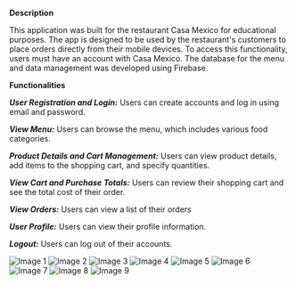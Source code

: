**Description**

This application was built for the restaurant Casa Mexico for educational purposes. The app is designed to be used by the restaurant's customers to place orders directly from their mobile devices. To access this functionality, users must have an account with Casa Mexico. The database for the menu and data management was developed using Firebase.

**Functionalities**

***User Registration and Login:*** Users can create accounts and log in using email and password.

***View Menu:*** Users can browse the menu, which includes various food categories.

***Product Details and Cart Management:*** Users can view product details, add items to the shopping cart, and specify quantities.

***View Cart and Purchase Totals:*** Users can review their shopping cart and see the total cost of their order.

***View Orders:*** Users can view a list of their orders 

***User Profile:*** Users can view their profile information.

***Logout:*** Users can log out of their accounts.

![Image 1](https://github.com/user-attachments/assets/227e4224-f255-4aa9-a696-5e3ad18513bc)
![Image 2](https://github.com/user-attachments/assets/5936dede-1c91-4a67-8b2b-b473fd347963)
![Image 3](https://github.com/user-attachments/assets/4ab3f670-58c0-47a2-9200-82399a82e1f5)
![Image 4](https://github.com/user-attachments/assets/e4dd035e-629f-43ab-b4e6-b51e217823c4)
![Image 5](https://github.com/user-attachments/assets/f84ef225-9b73-4890-b0b8-984bd0ffd861)
![Image 6](https://github.com/user-attachments/assets/87d35d38-ce06-4518-8ac2-c2da8529b9e8)
![Image 7](https://github.com/user-attachments/assets/7e24dedd-7652-450c-a24e-085c46f3d7d9)
![Image 8](https://github.com/user-attachments/assets/18358774-92b4-49e1-853c-337a9ce668c4)
![Image 9](https://github.com/user-attachments/assets/e86cb425-0108-48b3-a2e4-bb3246ce7edb)













